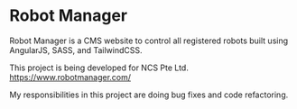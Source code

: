 # Robot Manager
Robot Manager is a CMS website to control all registered robots built using AngularJS, SASS, and TailwindCSS.

This project is being developed for NCS Pte Ltd.
https://www.robotmanager.com/

My responsibilities in this project are doing bug fixes and code refactoring.
